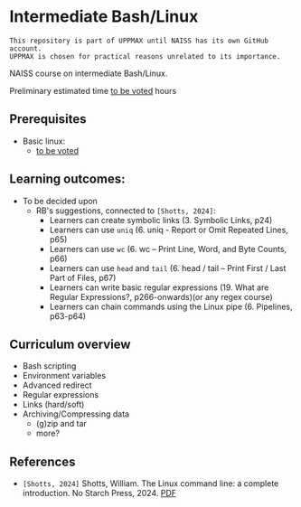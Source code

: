 # Intermediate Bash/Linux

```text
This repository is part of UPPMAX until NAISS has its own GitHub account.
UPPMAX is chosen for practical reasons unrelated to its importance.
```

NAISS course on intermediate Bash/Linux.

Preliminary estimated time [to be voted](https://github.com/UPPMAX/naiss_intermediate_bash_linux/issues/2) hours

## Prerequisites

- Basic linux:
    - [to be voted](https://github.com/UPPMAX/naiss_intermediate_bash_linux/issues/1)

## Learning outcomes:

- To be decided upon
    - RB's suggestions, connected to `[Shotts, 2024]`:
        - Learners can create symbolic links (3. Symbolic Links, p24)
        - Learners can use `uniq` (6. uniq - Report or Omit Repeated Lines, p65)
        - Learners can use `wc` (6. wc – Print Line, Word, and Byte Counts, p66)
        - Learners can use `head` and `tail` (6. head / tail – Print First / Last Part of Files, p67)
        - Learners can write basic regular expressions (19. What are Regular Expressions?, p266-onwards)(or any regex course)
        - Learners can chain commands using the Linux pipe (6. Pipelines, p63-p64)

## Curriculum overview

- Bash scripting 
- Environment variables 
- Advanced redirect 
- Regular expressions 
- Links (hard/soft) 
- Archiving/Compressing data
    - (g)zip and tar
    - more?

## References

- `[Shotts, 2024]` Shotts, William. The Linux command line: a complete introduction. No Starch Press, 2024. [PDF](the_linux_command_line.pdf)
